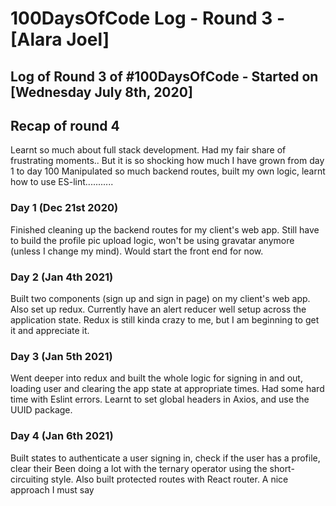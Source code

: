 # 100DaysOfCode Log - Round 3 - [Alara Joel]
## Log of Round 3 of #100DaysOfCode - Started on [Wednesday July 8th, 2020]


## Recap of round 4

Learnt so much about full stack development. Had my fair share of frustrating moments.. But it is so shocking how much I have grown from day 1 to day 100
Manipulated so much backend routes, built my own logic, learnt how to use ES-lint...........


### Day 1 (Dec 21st 2020)

Finished cleaning up the backend routes for my client's web app. Still have to build the profile pic upload logic, won't be using gravatar anymore (unless I change my mind). Would start the front end for now.


### Day 2 (Jan 4th 2021)

Built two components (sign up and sign in page) on my client's web app. Also set up redux. Currently have an alert reducer well setup across the application state.
Redux is still kinda crazy to me, but I am beginning to get it and appreciate it.




### Day 3 (Jan 5th 2021)

Went deeper into redux and built the whole logic for signing in and out, loading user and clearing the app state at appropriate times.
Had some hard time with Eslint errors. 
Learnt to set global headers in Axios, and use the UUID package.



### Day 4 (Jan 6th 2021)

Built states to authenticate a user  signing in, check if the user has a profile, clear their 
Been doing a lot with the ternary operator using the short-circuiting style. 
Also built protected routes with React router. A nice approach I must say
